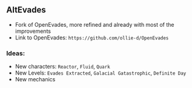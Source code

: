 ## AltEvades
* Fork of OpenEvades, more refined and already with most of the improvements
* Link to OpenEvades: `https://github.com/ollie-d/OpenEvades`
### Ideas:
* New characters: `Reactor`, `Fluid`, `Quark`
* New Levels: `Evades Extracted`, `Galacial Gatastrophic`, `Definite Day`
* New mechanics
